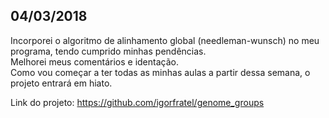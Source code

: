 ## 04/03/2018

Incorporei o algoritmo de alinhamento global (needleman-wunsch) no meu programa, tendo cumprido minhas pendências.  
Melhorei meus comentários e identação.  
Como vou começar a ter todas as minhas aulas a partir dessa semana, o projeto entrará em hiato.

Link do projeto: https://github.com/igorfratel/genome_groups
